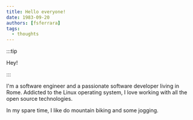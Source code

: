 ```yaml
---
title: Hello everyone!
date: 1983-09-20
authors: [fsferrara]
tags:
  - thoughts
---
```


:::tip

Hey!

:::

I'm a software engineer and a passionate software developer living in Rome. Addicted to the Linux operating system, I love working with all the open source technologies.

<!-- truncate -->

In my spare time, I like do mountain biking and some jogging.
